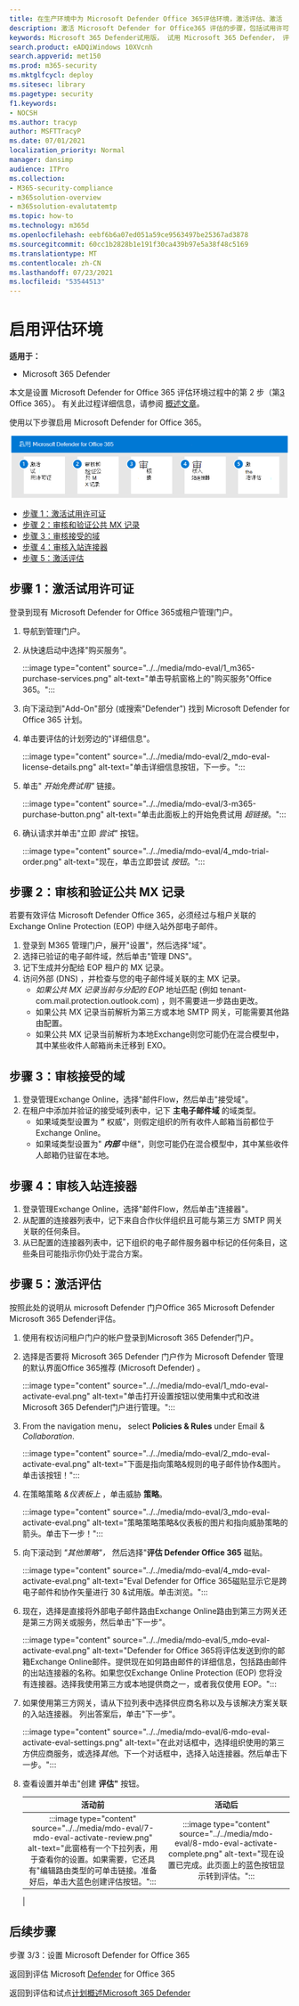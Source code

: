 ```yaml
---
title: 在生产环境中为 Microsoft Defender Office 365评估环境，激活评估、激活
description: 激活 Microsoft Defender for Office365 评估的步骤，包括试用许可证、MX 记录处理、&接受域和入站连接的审核。
keywords: Microsoft 365 Defender试用版， 试用 Microsoft 365 Defender， 评估 Microsoft 365 Defender， Microsoft 365 Defender 评估实验室， Microsoft 365 Defender 试点， 网络安全， 高级永久性威胁， 企业安全， 设备， 设备， 标识， 用户， 数据， 应用程序， 事件， 自动调查和修正， 高级搜寻
search.product: eADQiWindows 10XVcnh
search.appverid: met150
ms.prod: m365-security
ms.mktglfcycl: deploy
ms.sitesec: library
ms.pagetype: security
f1.keywords:
- NOCSH
ms.author: tracyp
author: MSFTTracyP
ms.date: 07/01/2021
localization_priority: Normal
manager: dansimp
audience: ITPro
ms.collection:
- M365-security-compliance
- m365solution-overview
- m365solution-evalutatemtp
ms.topic: how-to
ms.technology: m365d
ms.openlocfilehash: eebf6b6a07ed051a59ce9563497be25367ad3878
ms.sourcegitcommit: 60cc1b2828b1e191f30ca439b97e5a38f48c5169
ms.translationtype: MT
ms.contentlocale: zh-CN
ms.lasthandoff: 07/23/2021
ms.locfileid: "53544513"
---
```

# <a name="enable-the-evaluation-environment"></a>启用评估环境

**适用于：**
- Microsoft 365 Defender

本文是设置 Microsoft Defender for Office 365 评估环境过程中的第 2 步（第[3](eval-defender-office-365-overview.md) Office 365）。 有关此过程详细信息，请参阅 [概述文章](eval-defender-office-365-overview.md)。

使用以下步骤启用 Microsoft Defender for Office 365。

![在 Microsoft Defender 评估Office 365启用 Microsoft Defender for Office 365的步骤](../../media/defender/m365-defender-office-eval-enable-steps.png)

- [步骤 1：激活试用许可证](#step-1-activate-trial-licenses)
- [步骤 2：审核和验证公共 MX 记录](#step-2-audit-and-verify-the-public-mx-record)
- [步骤 3：审核接受的域](#step-3-audit-accepted-domains)
- [步骤 4：审核入站连接器](#step-4-audit-inbound-connectors)
- [步骤 5：激活评估](#step-5-activate-the-evaluation)

## <a name="step-1-activate-trial-licenses"></a>步骤 1：激活试用许可证

登录到现有 Microsoft Defender for Office 365或租户管理门户。

1. 导航到管理门户。
2. 从快速启动中选择"购买服务"。

   :::image type="content" source="../../media/mdo-eval/1_m365-purchase-services.png" alt-text="单击导航窗格上的"购买服务"Office 365。":::

3. 向下滚动到"Add-On"部分 (或搜索"Defender") 找到 Microsoft Defender for Office 365 计划。
4. 单击要评估的计划旁边的"详细信息"。

   :::image type="content" source="../../media/mdo-eval/2_mdo-eval-license-details.png" alt-text="单击详细信息按钮，下一步。":::

5. 单击" *开始免费试用"* 链接。

   :::image type="content" source="../../media/mdo-eval/3-m365-purchase-button.png" alt-text="单击此面板上的开始免费试用 *超链接*。":::

6. 确认请求并单击"立即 *尝试"* 按钮。

   :::image type="content" source="../../media/mdo-eval/4_mdo-trial-order.png" alt-text="现在，单击立即尝试 *按钮*。":::

## <a name="step-2-audit-and-verify-the-public-mx-record"></a>步骤 2：审核和验证公共 MX 记录

若要有效评估 Microsoft Defender Office 365，必须经过与租户关联的 Exchange Online Protection (EOP) 中继入站外部电子邮件。

1. 登录到 M365 管理门户，展开"设置"，然后选择"域"。
2. 选择已验证的电子邮件域，然后单击"管理 DNS"。
3. 记下生成并分配给 EOP 租户的 MX 记录。
4. 访问外部 (DNS) ，并检查与您的电子邮件域关联的主 MX 记录。
    - *如果公共 MX 记录当前与分配的 EOP* 地址匹配 (例如 tenant-com.mail.protection.outlook.com) ，则不需要进一步路由更改。
    - 如果公共 MX 记录当前解析为第三方或本地 SMTP 网关，可能需要其他路由配置。
    - 如果公共 MX 记录当前解析为本地Exchange则您可能仍在混合模型中，其中某些收件人邮箱尚未迁移到 EXO。

## <a name="step-3-audit-accepted-domains"></a>步骤 3：审核接受的域

1. 登录管理Exchange Online，选择"邮件Flow，然后单击"接受域"。
2. 在租户中添加并验证的接受域列表中，记下 **主电子邮件域** 的域类型。
    - 如果域类型设置为 ***"*** 权威"，则假定组织的所有收件人邮箱当前都位于Exchange Online。
    - 如果域类型设置为" ***内部*** 中继"，则您可能仍在混合模型中，其中某些收件人邮箱仍驻留在本地。

## <a name="step-4-audit-inbound-connectors"></a>步骤 4：审核入站连接器

1. 登录管理Exchange Online，选择"邮件Flow，然后单击"连接器"。
2. 从配置的连接器列表中，记下来自合作伙伴组织且可能与第三方 SMTP 网关关联的任何条目。
3. 从已配置的连接器列表中，记下组织的电子邮件服务器中标记的任何条目，这些条目可能指示你仍处于混合方案。

## <a name="step-5-activate-the-evaluation"></a>步骤 5：激活评估

按照此处的说明从 microsoft Defender 门户Office 365 Microsoft Defender Microsoft 365 Defender评估。

1. 使用有权访问租户门户的帐户登录到Microsoft 365 Defender门户。
2. 选择是否要将 Microsoft 365 Defender 门户作为 Microsoft Defender 管理的默认界面Office 365推荐 (Microsoft Defender) 。

   :::image type="content" source="../../media/mdo-eval/1_mdo-eval-activate-eval.png" alt-text="单击打开设置按钮以使用集中式和改进Microsoft 365 Defender门户进行管理。":::

3. From the navigation menu， select **Policies & Rules** under Email & *Collaboration*.

   :::image type="content" source="../../media/mdo-eval/2_mdo-eval-activate-eval.png" alt-text="下面是指向策略&规则的电子邮件协作&图片。单击该按钮！":::

4. 在策略策略 *&仪表板上* ，单击威胁 **策略**。

   :::image type="content" source="../../media/mdo-eval/3_mdo-eval-activate-eval.png" alt-text="策略策略策略&仪表板的图片和指向威胁策略的箭头。单击下一步！":::

5. 向下滚动到 *"其他策略"，* 然后选择"**评估 Defender Office 365** 磁贴。

   :::image type="content" source="../../media/mdo-eval/4_mdo-eval-activate-eval.png" alt-text="Eval Defender for Office 365磁贴显示它是跨电子邮件和协作矢量进行 30 &试用版。单击浏览。":::

6. 现在，选择是直接将外部电子邮件路由Exchange Online路由到第三方网关还是第三方网关或服务，然后单击"下一步"。

   :::image type="content" source="../../media/mdo-eval/5_mdo-eval-activate-eval.png" alt-text="Defender for Office 365将评估发送到你的邮箱Exchange Online邮件。提供现在如何路由邮件的详细信息，包括路由邮件的出站连接器的名称。如果您仅Exchange Online Protection (EOP) 您将没有连接器。选择我使用第三方或本地提供商之一，或者我仅使用 EOP。":::

7. 如果使用第三方网关，请从下拉列表中选择供应商名称以及与该解决方案关联的入站连接器。 列出答案后，单击"下一步"。

   :::image type="content" source="../../media/mdo-eval/6-mdo-eval-activate-eval-settings.png" alt-text="在此对话框中，选择组织使用的第三方供应商服务，或选择*其他*。下一个对话框中，选择入站连接器。然后单击下一步。":::

8. 查看设置并单击"创建 **评估"** 按钮。

   |活动前|活动后|
   |:---:|:---:|
   |:::image type="content" source="../../media/mdo-eval/7-mdo-eval-activate-review.png" alt-text="此窗格有一个下拉列表，用于查看你的设置。如果需要，它还具有"编辑路由类型的可单击链接。准备好后，单击大蓝色创建评估按钮。":::|:::image type="content" source="../../media/mdo-eval/8-mdo-eval-activate-complete.png" alt-text="现在设置已完成。此页面上的蓝色按钮显示转到评估。":::|
   |

## <a name="next-steps"></a>后续步骤

步骤 3/3：设置 Microsoft Defender for Office 365

返回到评估 Microsoft [Defender](eval-defender-office-365-overview.md) for Office 365

返回到评估和试点[计划概述Microsoft 365 Defender](eval-overview.md)
